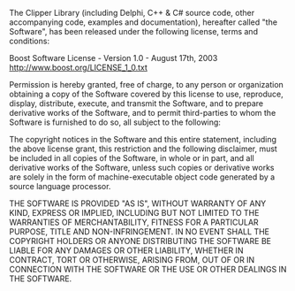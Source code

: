 The Clipper Library (including Delphi, C++ & C# source code, other accompanying code, examples and documentation), 
hereafter called "the Software", has been released under the following license, terms and conditions:

Boost Software License - Version 1.0 - August 17th, 2003
http://www.boost.org/LICENSE_1_0.txt

Permission is hereby granted, free of charge, to any person or organization obtaining a copy of the Software covered 
by this license to use, reproduce, display, distribute, execute, and transmit the Software, and to prepare derivative 
works of the Software, and to permit third-parties to whom the Software is furnished to do so, all subject to the following:

The copyright notices in the Software and this entire statement, including the above license grant, this restriction and 
the following disclaimer, must be included in all copies of the Software, in whole or in part, and all derivative works 
of the Software, unless such copies or derivative works are solely in the form of machine-executable object code 
generated by a source language processor.

THE SOFTWARE IS PROVIDED "AS IS", WITHOUT WARRANTY OF ANY KIND, EXPRESS OR IMPLIED, INCLUDING BUT NOT LIMITED TO THE 
WARRANTIES OF MERCHANTABILITY, FITNESS FOR A PARTICULAR PURPOSE, TITLE AND NON-INFRINGEMENT. IN NO EVENT SHALL THE 
COPYRIGHT HOLDERS OR ANYONE DISTRIBUTING THE SOFTWARE BE LIABLE FOR ANY DAMAGES OR OTHER LIABILITY, WHETHER IN CONTRACT, 
TORT OR OTHERWISE, ARISING FROM, OUT OF OR IN CONNECTION WITH THE SOFTWARE OR THE USE OR OTHER DEALINGS IN THE SOFTWARE.
